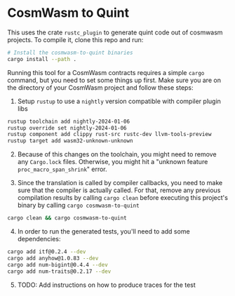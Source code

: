 # CosmWasm to Quint

This uses the crate `rustc_plugin` to generate quint code out of cosmwasm projects. To compile it, clone this repo and run:

```bash
# Install the cosmwasm-to-quint binaries
cargo install --path .
```

Running this tool for a CosmWasm contracts requires a simple `cargo` command, but you need to set some things up first. Make sure you are on the directory of your CosmWasm project and follow these steps:

1. Setup `rustup` to use a `nightly` version compatible with compiler plugin libs

``` bash
rustup toolchain add nightly-2024-01-06
rustup override set nightly-2024-01-06
rustup component add clippy rust-src rustc-dev llvm-tools-preview
rustup target add wasm32-unknown-unknown
```


2. Because of this changes on the toolchain, you might need to remove any `Cargo.lock` files. Otherwise, you might hit a "unknown feature `proc_macro_span_shrink`" error.

3. Since the translation is called by compiler callbacks, you need to make sure that the compiler is actually called. For that, remove any previous compilation results by calling `cargo clean` before executing this project's binary by calling `cargo cosmwasm-to-quint`

``` bash
cargo clean && cargo cosmwasm-to-quint
```

4. In order to run the generated tests, you'll need to add some dependencies:
```bash
cargo add itf@0.2.4 --dev
cargo add anyhow@1.0.83 --dev
cargo add num-bigint@0.4.4 --dev
cargo add num-traits@0.2.17 --dev
```

5. TODO: Add instructions on how to produce traces for the test
